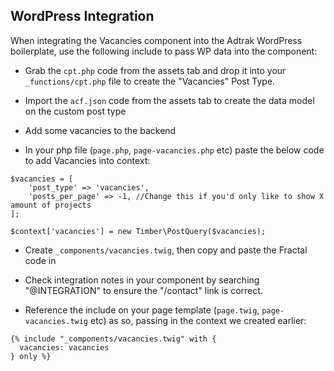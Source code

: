 ## WordPress Integration

When integrating the Vacancies component into the Adtrak WordPress boilerplate, use the following include to pass WP data into the component:

- Grab the `cpt.php` code from the assets tab and drop it into your `_functions/cpt.php` file to create the "Vacancies" Post Type.

- Import the `acf.json` code from the assets tab to create the data model on the custom post type

- Add some vacancies to the backend

- In your php file (`page.php`, `page-vacancies.php` etc) paste the below code to add Vacancies into context:

```
$vacancies = [
    'post_type' => 'vacancies',
    'posts_per_page' => -1, //Change this if you'd only like to show X amount of projects
];

$context['vacancies'] = new Timber\PostQuery($vacancies);
```

- Create `_components/vacancies.twig`, then copy and paste the Fractal code in

- Check integration notes in your component by searching "@INTEGRATION" to ensure the "/contact" link is correct.

- Reference the include on your page template (`page.twig`, `page-vacancies.twig` etc) as so, passing in the context we created earlier:

```
{% include "_components/vacancies.twig" with {
  vacancies: vacancies
} only %}
```
